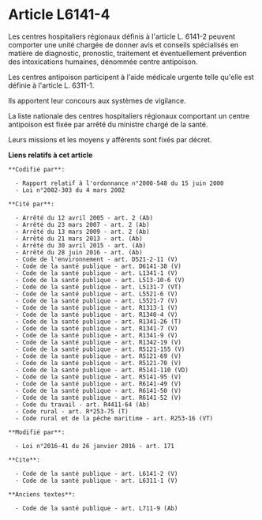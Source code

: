 # Article L6141-4

Les centres hospitaliers régionaux définis à l'article L. 6141-2 peuvent comporter une unité chargée de donner avis et
conseils spécialisés en matière de diagnostic, pronostic, traitement et éventuellement prévention des intoxications humaines,
dénommée centre antipoison. 

Les centres antipoison participent à l'aide médicale urgente telle qu'elle est définie à l'article L. 6311-1. 

Ils apportent leur concours aux systèmes de vigilance. 

La liste nationale des centres hospitaliers régionaux comportant un centre antipoison est fixée par arrêté du ministre chargé
de la santé. 

Leurs missions et les moyens y afférents sont fixés par décret.

**Liens relatifs à cet article**

	**Codifié par**:

	  - Rapport relatif à l'ordonnance n°2000-548 du 15 juin 2000
	  - Loi n°2002-303 du 4 mars 2002

	**Cité par**:

	  - Arrêté du 12 avril 2005 - art. 2 (Ab)
	  - Arrêté du 23 mars 2007 - art. 2 (Ab)
	  - Arrêté du 13 mars 2009 - art. 2 (Ab)
	  - Arrêté du 21 mars 2013 - art. (Ab)
	  - Arrêté du 30 avril 2015 - art. (Ab)
	  - Arrêté du 28 juin 2016 - art. (Ab)
	  - Code de l'environnement - art. D521-2-11 (V)
	  - Code de la santé publique - art. D6141-38 (V)
	  - Code de la santé publique - art. L1341-1 (V)
	  - Code de la santé publique - art. L513-10-6 (V)
	  - Code de la santé publique - art. L5131-7 (VT)
	  - Code de la santé publique - art. L5521-6 (V)
	  - Code de la santé publique - art. L5521-7 (V)
	  - Code de la santé publique - art. R1313-1 (V)
	  - Code de la santé publique - art. R1340-4 (V)
	  - Code de la santé publique - art. R1341-26 (T)
	  - Code de la santé publique - art. R1341-7 (V)
	  - Code de la santé publique - art. R1341-9 (V)
	  - Code de la santé publique - art. R1342-19 (V)
	  - Code de la santé publique - art. R5121-155 (V)
	  - Code de la santé publique - art. R5121-69 (V)
	  - Code de la santé publique - art. R5121-70 (V)
	  - Code de la santé publique - art. R5141-110 (VD)
	  - Code de la santé publique - art. R5141-95 (V)
	  - Code de la santé publique - art. R6141-49 (V)
	  - Code de la santé publique - art. R6141-50 (V)
	  - Code de la santé publique - art. R6141-52 (V)
	  - Code du travail - art. R4411-64 (Ab)
	  - Code rural - art. R*253-75 (T)
	  - Code rural et de la pêche maritime - art. R253-16 (VT)

	**Modifié par**:

	  - Loi n°2016-41 du 26 janvier 2016 - art. 171

	**Cite**:

	  - Code de la santé publique - art. L6141-2 (V)
	  - Code de la santé publique - art. L6311-1 (V)

	**Anciens textes**:

	  - Code de la santé publique - art. L711-9 (Ab)
